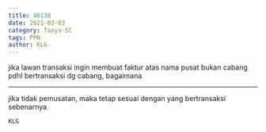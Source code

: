 ```yaml
---
title: 46138
date: 2021-03-03
category: Tanya-SC
tags: PPN
author: KLG
---
```


jika lawan transaksi ingin membuat faktur atas nama pusat bukan cabang pdhl bertransaksi dg cabang, bagaimana

---

jika tidak pemusatan, maka tetap sesuai dengan yang bertransaksi sebenarnya.

`KLG`
